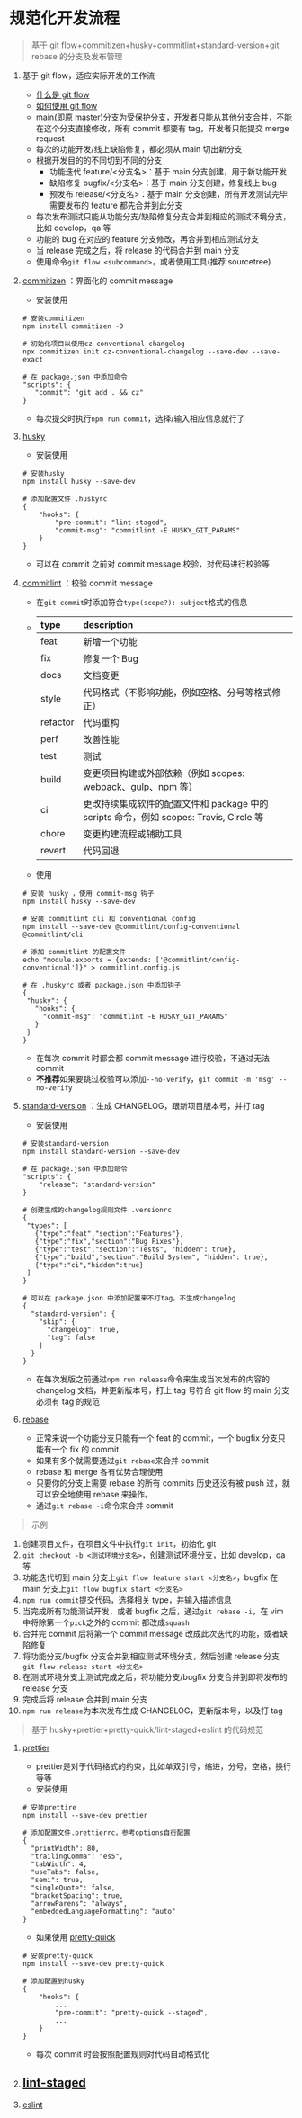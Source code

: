 # 规范化开发流程

> 基于 git flow+commitizen+husky+commitlint+standard-version+git rebase 的分支及发布管理

1. 基于 git flow，适应实际开发的工作流
    - [什么是 git flow](https://danielkummer.github.io/git-flow-cheatsheet/index.zh_CN.html)
    - [如何使用 git flow](https://www.cnblogs.com/cnblogsfans/p/5075073.html)
    - main(即原 master)分支为受保护分支，开发者只能从其他分支合并，不能在这个分支直接修改，所有 commit 都要有 tag，开发者只能提交 merge request
    - 每次的功能开发/线上缺陷修复，都必须从 main 切出新分支
    - 根据开发目的的不同切到不同的分支
        - 功能迭代 feature/<分支名>：基于 main 分支创建，用于新功能开发
        - 缺陷修复 bugfix/<分支名>：基于 main 分支创建，修复线上 bug
        - 预发布 release/<分支名>：基于 main 分支创建，所有开发测试完毕需要发布的 feature 都先合并到此分支
    - 每次发布测试只能从功能分支/缺陷修复分支合并到相应的测试环境分支，比如 develop，qa 等
    - 功能的 bug 在对应的 feature 分支修改，再合并到相应测试分支
    - 当 release 完成之后，将 release 的代码合并到 main 分支
    - 使用命令`git flow <subcommand>`，或者使用工具(推荐 sourcetree)
2. [commitizen](https://github.com/commitizen/cz-cli) ：界面化的 commit message

    - 安装使用

    ```
    # 安装commitizen
    npm install commitizen -D

    # 初始化项目以使用cz-conventional-changelog
    npx commitizen init cz-conventional-changelog --save-dev --save-exact

    # 在 package.json 中添加命令
    "scripts": {
       "commit": "git add . && cz"
    }
    ```

    - 每次提交时执行`npm run commit`，选择/输入相应信息就行了

3. [husky](https://github.com/typicode/husky)

    - 安装使用

    ```
    # 安装husky
    npm install husky --save-dev

    # 添加配置文件 .huskyrc
    {
        "hooks": {
            "pre-commit": "lint-staged",
            "commit-msg": "commitlint -E HUSKY_GIT_PARAMS"
        }
    }
    ```

    - 可以在 commit 之前对 commit message 校验，对代码进行校验等

4. [commitlint](https://github.com/conventional-changelog/commitlint) ：校验 commit message

    - 在`git commit`时添加符合`type(scope?): subject`格式的信息
    - | type     | description                                                                            |
      | :------- | :------------------------------------------------------------------------------------- |
      | feat     | 新增一个功能                                                                           |
      | fix      | 修复一个 Bug                                                                           |
      | docs     | 文档变更                                                                               |
      | style    | 代码格式（不影响功能，例如空格、分号等格式修正）                                       |
      | refactor | 代码重构                                                                               |
      | perf     | 改善性能                                                                               |
      | test     | 测试                                                                                   |
      | build    | 变更项目构建或外部依赖（例如 scopes: webpack、gulp、npm 等）                           |
      | ci       | 更改持续集成软件的配置文件和 package 中的 scripts 命令，例如 scopes: Travis, Circle 等 |
      | chore    | 变更构建流程或辅助工具                                                                 |
      | revert   | 代码回退                                                                               |
    - 使用

    ```
    # 安装 husky ，使用 commit-msg 钩子
    npm install husky --save-dev

    # 安装 commitlint cli 和 conventional config
    npm install --save-dev @commitlint/config-conventional @commitlint/cli

    # 添加 commitlint 的配置文件
    echo "module.exports = {extends: ['@commitlint/config-conventional']}" > commitlint.config.js

    # 在 .huskyrc 或者 package.json 中添加钩子
    {
     "husky": {
       "hooks": {
         "commit-msg": "commitlint -E HUSKY_GIT_PARAMS"
       }
     }
    }
    ```

    - 在每次 commit 时都会都 commit message 进行校验，不通过无法 commit
    - **不推荐**如果要跳过校验可以添加`--no-verify`，`git commit -m 'msg' --no-verify`

5. [standard-version](https://github.com/conventional-changelog/standard-version) ：生成 CHANGELOG，跟新项目版本号，并打 tag

    - 安装使用

    ```
    # 安装standard-version
    npm install standard-version --save-dev

    # 在 package.json 中添加命令
    "scripts": {
        "release": "standard-version"
    }

    # 创建生成的changelog规则文件 .versionrc
    {
     "types": [
       {"type":"feat","section":"Features"},
       {"type":"fix","section":"Bug Fixes"},
       {"type":"test","section":"Tests", "hidden": true},
       {"type":"build","section":"Build System", "hidden": true},
       {"type":"ci","hidden":true}
     ]
    }

    # 可以在 package.json 中添加配置来不打tag，不生成changelog
    {
      "standard-version": {
        "skip": {
          "changelog": true,
          "tag": false
        }
      }
    }
    ```

    - 在每次发版之前通过`npm run release`命令来生成当次发布的内容的 changelog 文档，并更新版本号，打上 tag 号符合 git flow 的 main 分支必须有 tag 的规范

6. [rebase](http://jartto.wang/2018/12/11/git-rebase/)
    - 正常来说一个功能分支只能有一个 feat 的 commit，一个 bugfix 分支只能有一个 fix 的 commit
    - 如果有多个就需要通过`git rebase`来合并 commit
    - rebase 和 merge 各有优势合理使用
    - 只要你的分支上需要 rebase 的所有 commits 历史还没有被 push 过，就可以安全地使用 rebase 来操作。
    - 通过`git rebase -i`命令来合并 commit

> 示例

1. 创建项目文件，在项目文件中执行`git init`，初始化 git
2. `git checkout -b <测试环境分支名>`，创建测试环境分支，比如 develop，qa 等
3. 功能迭代切到 main 分支上`git flow feature start <分支名>`，bugfix 在 main 分支上`git flow bugfix start <分支名>`
4. `npm run commit`提交代码，选择相关 type，并输入描述信息
5. 当完成所有功能测试开发，或者 bugfix 之后，通过`git rebase -i`，在 vim 中将除第一个`pick`之外的 commit 都改成`squash`
6. 合并完 commit 后将第一个 commit message 改成此次迭代的功能，或者缺陷修复
7. 将功能分支/bugfix 分支合并到相应测试环境分支，然后创建 release 分支 `git flow release start <分支名>`
8. 在测试环境分支上测试完成之后，将功能分支/bugfix 分支合并到即将发布的 release 分支
9. 完成后将 release 合并到 main 分支
10. `npm run release`为本次发布生成 CHANGELOG，更新版本号，以及打 tag

> 基于 husky+prettier+pretty-quick/lint-staged+eslint 的代码规范

1. [prettier](https://prettier.io/docs/en/index.html)
    - prettier是对于代码格式的约束，比如单双引号，缩进，分号，空格，换行等等
    - 安装使用

    ```
    # 安装prettire
    npm install --save-dev prettier

    # 添加配置文件.prettierrc，参考options自行配置
    {
      "printWidth": 80,
      "trailingComma": "es5",
      "tabWidth": 4,
      "useTabs": false,
      "semi": true,
      "singleQuote": false,
      "bracketSpacing": true,
      "arrowParens": "always",
      "embeddedLanguageFormatting": "auto"
    }
    ```

    - 如果使用 [pretty-quick](https://github.com/azz/pretty-quick)

    ```
    # 安装pretty-quick
    npm install --save-dev pretty-quick

    # 添加配置到husky
    {
        "hooks": {
            ...
            "pre-commit": "pretty-quick --staged",
            ...
        }
    }
    ```

    - 每次 commit 时会按照配置规则对代码自动格式化

2. [lint-staged](https://github.com/okonet/lint-staged)
    -

3. [eslint](http://eslint.cn/)
